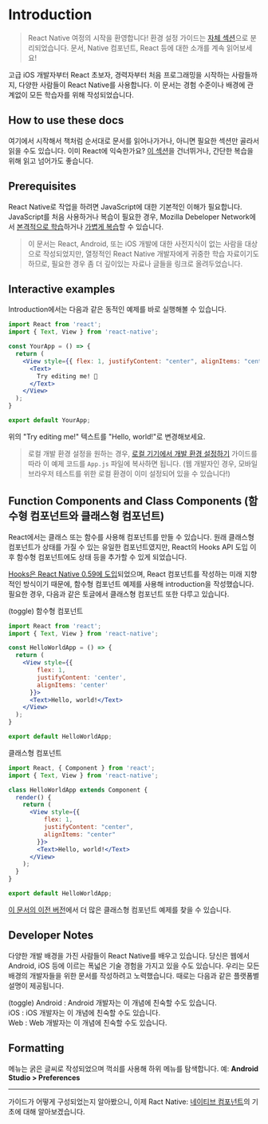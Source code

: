# Introduction
> React Native 여정의 시작을 환영합니다! 환경 설정 가이드는 [자체 섹션](https://reactnative.dev/docs/environment-setup)으로 분리되었습니다. 문서, Native 컴포넌트, React 등에 대한 소개를 계속 읽어보세요!

고급 iOS 개발자부터 React 초보자, 경력자부터 처음 프로그래밍을 시작하는 사람들까지, 다양한 사람들이 React Native를 사용합니다. 이 문서는 경험 수준이나 배경에 관계없이 모든 학습자를 위해 작성되었습니다. 

## How to use these docs
여기에서 시작해서 책처럼 순서대로 문서를 읽어나가거나, 아니면 필요한 섹션만 골라서 읽을 수도 있습니다. 이미 React에 익숙한가요? [이 섹션](https://reactnative.dev/docs/intro-react)을 건너뛰거나, 간단한 복습을 위해 읽고 넘어가도 좋습니다. 

## Prerequisites
React Native로 작업을 하려면 JavaScript에 대한 기본적인 이해가 필요합니다. JavaScript를 처음 사용하거나 복습이 필요한 경우, Mozilla Debeloper Network에서 [본격적으로 학습](https://developer.mozilla.org/en-US/docs/Web/JavaScript)하거나 [가볍게 복습](https://developer.mozilla.org/en-US/docs/Web/JavaScript/A_re-introduction_to_JavaScript)할 수 있습니다. 

> 이 문서는 React, Android, 또는 iOS 개발에 대한 사전지식이 없는 사람을 대상으로 작성되었지만, 열정적인 React Native 개발자에게 귀중한 학습 자료이기도 하므로, 필요한 경우 좀 더 깊이있는 자료나 글들을 링크로 올려두었습니다. 

## Interactive examples
Introduction에서는 다음과 같은 동적인 예제를 바로 실행해볼 수 있습니다. 

```jsx
import React from 'react';
import { Text, View } from 'react-native';

const YourApp = () => {
  return (
    <View style={{ flex: 1, justifyContent: "center", alignItems: "center" }}>
      <Text>
        Try editing me! 🎉
      </Text>
    </View>
  );
}

export default YourApp;
```
위의 "Try editing me!" 텍스트를 "Hello, world!"로 변경해보세요. 

> 로컬 개발 환경 설정을 원하는 경우, [로컬 기기에서 개발 환경 설정하기](링크) 가이드를 따라 이 예제 코드를 `App.js` 파일에 복사하면 됩니다. (웹 개발자인 경우, 모바일 브라우저 테스트를 위한 로컬 환경이 이미 설정되어 있을 수 있습니다!)

## Function Components and Class Components (함수형 컴포넌트와 클래스형 컴포넌트)
React에서는 클래스 또는 함수를 사용해 컴포넌트를 만들 수 있습니다. 원래 클래스형 컴포넌트가 상태를 가질 수 있는 유일한 컴포넌트였지만, React의 Hooks API 도입 이후 함수형 컴포넌트에도 상태 등을 추가할 수 있게 되었습니다. 

[Hooks은 React Native 0.59에 도입](https://reactnative.dev/blog/2019/03/12/releasing-react-native-059)되었으며, React 컴포넌트를 작성하는 미래 지향적인 방식이기 때문에, 함수형 컴포넌트 예제를 사용해 introduction을 작성했습니다.  
필요한 경우, 다음과 같은 토글에서 클래스형 컴포넌트 또한 다루고 있습니다. 

(toggle)
함수형 컴포넌트
```jsx
import React from 'react';
import { Text, View } from 'react-native';

const HelloWorldApp = () => {
  return (
    <View style={{
        flex: 1,
        justifyContent: 'center',
        alignItems: 'center'
      }}>
      <Text>Hello, world!</Text>
    </View>
  );
}

export default HelloWorldApp;
```

클래스형 컴포넌트
```jsx
import React, { Component } from 'react';
import { Text, View } from 'react-native';

class HelloWorldApp extends Component {
  render() {
    return (
      <View style={{
          flex: 1,
          justifyContent: "center",
          alignItems: "center"
        }}>
        <Text>Hello, world!</Text>
      </View>
    );
  }
}

export default HelloWorldApp;
```
[이 문서의 이전 버전](링크)에서 더 많은 클래스형 컴포넌트 예제를 찾을 수 있습니다. 

## Developer Notes
다양한 개발 배경을 가진 사람들이 React Native를 배우고 있습니다. 당신은 웹에서 Android, iOS 등에 이르는 폭넓은 기술 경험을 가지고 있을 수도 있습니다. 우리는 모든 배경의 개발자들을 위한 문서를 작성하려고 노력했습니다. 때로는 다음과 같은 플랫폼별 설명이 제공됩니다. 

(toggle)
Android : Android 개발자는 이 개념에 친숙할 수도 있습니다.  
iOS : iOS 개발자는 이 개념에 친숙할 수도 있습니다.  
Web : Web 개발자는 이 개념에 친숙할 수도 있습니다.  

## Formatting
메뉴는 굵은 글씨로 작성되었으며 꺽쇠를 사용해 하위 메뉴를 탐색합니다. 예: **Android Studio > Preferences**

---
가이드가 어떻게 구성되었는지 알아봤으니, 이제 Ract Native: [네이티브 컴포넌트](https://reactnative.dev/docs/intro-react-native-components)의 기초에 대해 알아보겠습니다.

